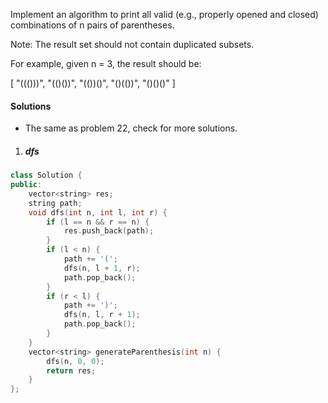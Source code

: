 Implement an algorithm to print all valid (e.g., properly opened and closed) combinations of n pairs of parentheses.

Note: The result set should not contain duplicated subsets.

For example, given n = 3, the result should be:

[
  "((()))",
  "(()())",
  "(())()",
  "()(())",
  "()()()"
]


#### Solutions

- The same as problem 22, check for more solutions.

1. ##### dfs

```cpp
class Solution {
public:
    vector<string> res;
    string path;
    void dfs(int n, int l, int r) {
        if (l == n && r == n) {
            res.push_back(path);
        }
        if (l < n) {
            path += '(';
            dfs(n, l + 1, r);
            path.pop_back();
        }
        if (r < l) {
            path += ')';
            dfs(n, l, r + 1);
            path.pop_back();
        }
    }
    vector<string> generateParenthesis(int n) {
        dfs(n, 0, 0);
        return res;
    }
};
```